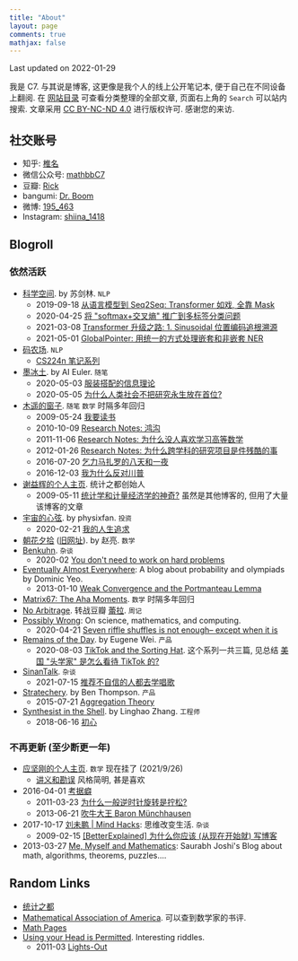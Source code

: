 ```yaml
---
title: "About"
layout: page
comments: true
mathjax: false
---
```


Last updated on 2022-01-29

我是 C7. 与其说是博客, 这更像是我个人的线上公开笔记本, 便于自己在不同设备上翻阅. 在 [网站目录](https://shiina18.github.io/sitemap/) 可查看分类整理的全部文章, 页面右上角的 `Search` 可以站内搜索. 文章采用 [CC BY-NC-ND 4.0](https://creativecommons.org/licenses/by-nc-nd/4.0/deed.zh) 进行版权许可. 感谢您的来访.

## 社交账号

- 知乎: [椎名](https://www.zhihu.com/people/ji-hua-yuan-39)
- 微信公众号: [mathbbC7](http://mp.weixin.qq.com/mp/homepage?__biz=MzIyNzU0MTMyNw==&hid=1&sn=01521bfc9313f0f1275dc3cfe754069c#wechat_redirect)
- 豆瓣: [Rick](https://www.douban.com/people/171432596/)
- bangumi: [Dr. Boom](https://bgm.tv/user/388505)
- 微博: [195_463](https://weibo.com/p/1005053891982912/home?profile_ftype=1&is_all=1#_0)
- Instagram: [shiina_1418](https://www.instagram.com/shiina_1418/)

## Blogroll

### 依然活跃

- [科学空间](https://kexue.fm/). by 苏剑林. `NLP`
    - 2019-09-18 [从语言模型到 Seq2Seq: Transformer 如戏, 全靠 Mask](https://kexue.fm/archives/6933)
    - 2020-04-25 [将 "softmax+交叉熵" 推广到多标签分类问题](https://kexue.fm/archives/7359)
    - 2021-03-08 [Transformer 升级之路: 1. Sinusoidal 位置编码追根溯源](https://kexue.fm/archives/8231)
    - 2021-05-01 [GlobalPointer: 用统一的方式处理嵌套和非嵌套 NER](https://kexue.fm/archives/8373)
- [码农场](https://www.hankcs.com/). `NLP`
    - [CS224n 笔记系列](https://www.hankcs.com/tag/cs224n/)
- [墨冰土](https://www.mobingtu.com/). by AI Euler. `随笔`
    - 2020-05-03 [服装搭配的信息理论](https://www.mobingtu.com/服装搭配的信息理论/)
    - 2020-05-05 [为什么人类社会不把研究永生放在首位?](https://www.mobingtu.com/为什么人类社会不把研究永生技术放在第一位？/)
- [木遥的窗子](http://blog.farmostwood.net/). `随笔` `数学` 时隔多年回归
    - 2009-05-24 [我要读书](http://blog.farmostwood.net/398.html)
    - 2010-10-09 [Research Notes: 鸿沟](http://blog.farmostwood.net/495.html)
    - 2011-11-06 [Research Notes: 为什么没人喜欢学习高等数学](http://blog.farmostwood.net/623.html)
    - 2012-01-26 [Research Notes: 为什么跨学科的研究项目是件残酷的事](http://blog.farmostwood.net/643.html)
    - 2016-07-20 [乞力马扎罗的八天和一夜](http://blog.farmostwood.net/830.html)
    - 2016-12-03 [我为什么反对川普](http://blog.farmostwood.net/837.html)
- [谢益辉的个人主页](https://yihui.org/). 统计之都创始人
    - 2009-05-11 [统计学和计量经济学的神奇?](http://www.loyhome.com/统计学和计量经济学的神奇？) 虽然是其他博客的, 但用了大量该博客的文章
- [宇宙的心弦](https://www.physixfan.com/). by physixfan. `投资`
    - 2020-02-21 [我的人生追求](https://www.physixfan.com/woderenshengzhuiqiu/)
- [朝花夕拾](https://neozhaoliang-github-io.vercel.app/) ([旧网址](http://pywonderland.com/)). by 赵亮. `数学`
- [Benkuhn](https://www.benkuhn.net/). `杂谈`
    - 2020-02 [You don't need to work on hard problems](https://www.benkuhn.net/hard/)
- [Eventually Almost Everywhere](https://eventuallyalmosteverywhere.wordpress.com/): A blog about probability and olympiads by Dominic Yeo. 
    - 2013-01-10 [Weak Convergence and the Portmanteau Lemma](https://eventuallyalmosteverywhere.wordpress.com/2013/01/10/weak-convergence-and-the-portmanteau-lemma/)
- [Matrix67: The Aha Moments](http://www.matrix67.com/blog). `数学` 时隔多年回归
- [No Arbitrage](http://www.sweet-layla.com/). 转战豆瓣 [蕾拉](https://www.douban.com/people/sweetlayla/notes). `周记`
- [Possibly Wrong](https://possiblywrong.wordpress.com/): On science, mathematics, and computing.
    - 2020-04-21 [Seven riffle shuffles is not enough– except when it is](https://possiblywrong.wordpress.com/2020/04/21/seven-riffle-shuffles-is-not-enough-except-when-it-is/)
- [Remains of the Day](https://www.eugenewei.com/). by Eugene Wei. `产品`
    - 2020-08-03 [TikTok and the Sorting Hat](https://www.eugenewei.com/blog/2020/8/3/tiktok-and-the-sorting-hat). 这个系列一共三篇, 见总结 [美国 "头学家" 是怎么看待 TikTok 的?](http://www.woshipm.com/it/4397019.html)
- [SinanTalk](https://sinantang.github.io/). `杂谈`
    - 2021-07-15 [推荐不自信的人都去学唱歌](https://sinantang.github.io/others/2021/07/15/singing/)
- [Stratechery](https://stratechery.com/). by Ben Thompson. `产品`
    - 2015-07-21 [Aggregation Theory](https://stratechery.com/2015/aggregation-theory/)
- [Synthesist in the Shell](https://linghao.io/). by Linghao Zhang. `工程师`
    - 2018-06-16 [初心](https://linghao.io/notes/stay-gold)

### 不再更新 (至少断更一年)

- [应坚刚的个人主页](http://homepage.fudan.edu.cn/jgying/). `数学` 现在挂了 (2021/9/26)
    - [讲义和勘误](http://homepage.fudan.edu.cn/jgying/resources/) 风格简明, 甚是喜欢
- 2016-04-01 [考据癖](http://localhost-8080.com/)
    - 2011-03-23 [为什么一般逆时针旋转是拧松?](http://localhost-8080.com/2011/03/why-counterclockwise-open/)
    - 2013-06-21 [吹牛大王 Baron Münchhausen](http://localhost-8080.com/2013/06/baron-munchhausen-the-tall-tale-teller/)
- 2017-10-17 [刘未鹏 \| Mind Hacks](http://mindhacks.cn/): 思维改变生活. `杂谈`
    - 2009-02-15 [[BetterExplained] 为什么你应该 (从现在开始就) 写博客](http://mindhacks.cn/2009/02/15/why-you-should-start-blogging-now/)
- 2013-03-27 [Me, Myself and Mathematics](https://sbjoshi.wordpress.com/): Saurabh Joshi's Blog about math, algorithms, theorems, puzzles….

## Random Links

- [统计之都](https://cosx.org/)
- [Mathematical Association of America](https://www.maa.org/). 可以查到数学家的书评.
- [Math Pages](https://mathpages.com/)
- [Using your Head is Permitted](https://www.brand.site.co.il/riddles/usingyourhead.html). Interesting riddles.
    - 2011-03 [Lights-Out](https://www.brand.site.co.il/riddles/201103q.html)
